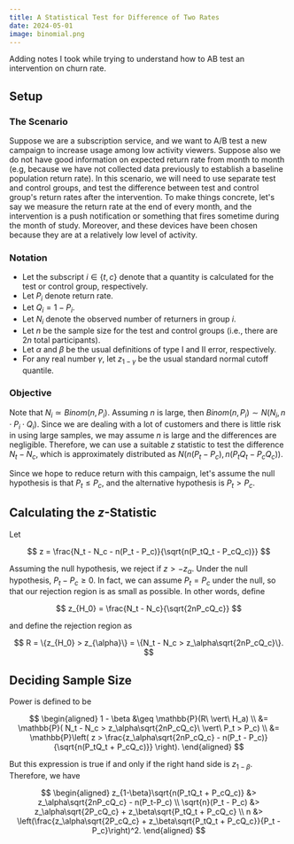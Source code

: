 ```yaml
---
title: A Statistical Test for Difference of Two Rates
date: 2024-05-01
image: binomial.png
---
```


Adding notes I took while trying to understand how to AB test an intervention on churn rate.

## Setup

### The Scenario

Suppose we are a subscription service, and we want to A/B test a new campaign to increase usage among low activity
viewers.  Suppose also we do not have good information on expected return rate from month to month (e.g, because we have
not collected data previously to establish a baseline population return rate). In this scenario, we will need to use
separate test and control groups, and test the difference between test and control group's return rates after the
intervention.  To make things concrete, let's say we measure the return rate at the end of every month, and the
intervention is a push notification or something that fires sometime during the month of study.  Moreover, and these
devices have been chosen because they are at a relatively low level of activity.

### Notation

* Let the subscript $i\in\{t, c\}$ denote that a quantity is calculated for the test or control group, respectively.
* Let $P_i$ denote return rate.
* Let $Q_i = 1-P_i$.
* Let $N_i$ denote the observed number of returners in group $i$.
* Let $n$ be the sample size for the test and control groups (i.e., there are $2n$ total participants).
* Let $\alpha$ and $\beta$ be the usual definitions of type I and II error, respectively.
* For any real number $\gamma$, let $z_{1-\gamma}$ be the usual standard normal cutoff quantile.

### Objective

Note that $N_i \simeq Binom(n, P_i)$.  Assuming $n$ is large, then $Binom(n, P_i) \sim N(N_i, n\cdot P_i\cdot Q_i)$.
Since we are dealing with a lot of customers and there is little risk in using large samples, we may assume $n$ is large
and the differences are negligible.  Therefore, we can use a suitable $z$ statistic to test the difference $N_t - N_c$,
which is approximately distributed as $N(n(P_t - P_c), n(P_tQ_t - P_cQ_c))$.

Since we hope to reduce return with this campaign, let's assume the null hypothesis is that $P_t \leq P_c$, and the
alternative hypothesis is $P_t>P_c$.

## Calculating the $z$-Statistic

Let

$$
z = \frac{N_t - N_c - n(P_t - P_c)}{\sqrt{n(P_tQ_t - P_cQ_c)}}
$$

Assuming the null hypothesis, we reject if $z > -z_{\alpha}$.  Under the null hypothesis, $P_t - P_c \geq 0$.  In fact,
we can assume $P_t = P_c$ under the null, so that our rejection region is as small as possible.  In other words, define

$$
z_{H_0} = \frac{N_t - N_c}{\sqrt{2nP_cQ_c}}
$$

and define the rejection region as

$$
R = \{z_{H_0} > z_{\alpha}\} = \{N_t - N_c > z_\alpha\sqrt{2nP_cQ_c}\}.
$$

## Deciding Sample Size

Power is defined to be

$$
\begin{aligned}
1 - \beta &\geq \mathbb{P}(R\ \vert\ H_a) \\
&= \mathbb{P}( N_t - N_c > z_\alpha\sqrt{2nP_cQ_c}\ \vert\ P_t > P_c) \\
&= \mathbb{P}\left( z > \frac{z_\alpha\sqrt{2nP_cQ_c} - n(P_t - P_c)}{\sqrt{n(P_tQ_t + P_cQ_c)}} \right).
\end{aligned}
$$

But this expression is true if and only if the right hand side is $z_{1-\beta}$. Therefore, we have

$$
\begin{aligned}
z_{1-\beta}\sqrt{n(P_tQ_t + P_cQ_c)} &> z_\alpha\sqrt{2nP_cQ_c} - n(P_t-P_c) \\
\sqrt{n}(P_t - P_c) &> z_\alpha\sqrt{2P_cQ_c} + z_\beta\sqrt{P_tQ_t + P_cQ_c} \\
n &> \left(\frac{z_\alpha\sqrt{2P_cQ_c} + z_\beta\sqrt{P_tQ_t + P_cQ_c}}{P_t - P_c}\right)^2.
\end{aligned}
$$

